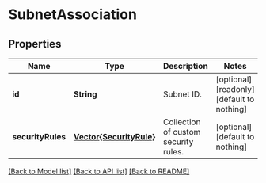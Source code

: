 # SubnetAssociation


## Properties
Name | Type | Description | Notes
------------ | ------------- | ------------- | -------------
**id** | **String** | Subnet ID. | [optional] [readonly] [default to nothing]
**securityRules** | [**Vector{SecurityRule}**](SecurityRule.md) | Collection of custom security rules. | [optional] [default to nothing]


[[Back to Model list]](../README.md#models) [[Back to API list]](../README.md#api-endpoints) [[Back to README]](../README.md)


